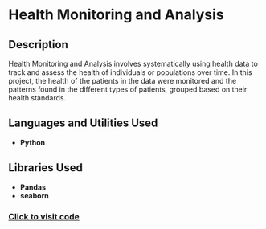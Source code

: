 <h1>Health Monitoring and Analysis</h1>




<h2>Description</h2>
Health Monitoring and Analysis involves systematically using health data to track and assess the health of individuals or populations over time. In this project, the health of the patients in the data were monitored and the patterns found in the different types of patients, grouped based on their health standards.
<br />


<h2>Languages and Utilities Used</h2>

- <b>Python</b> 
  

<h2>Libraries Used </h2>

- <b>Pandas</b>
- <b>seaborn</b>

 ### [Click to visit code](https://github.com/KFrimps/Health-Monitoring-and-Analysis/blob/main/Health%20Monitoring%20and%20Analysis.ipynb)
